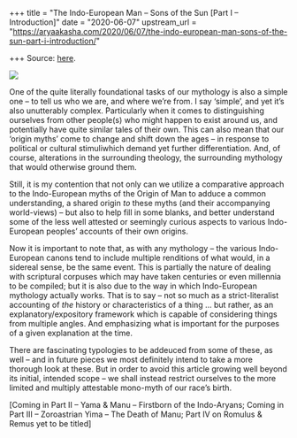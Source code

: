+++
title = "The Indo-European Man – Sons of the Sun [Part I – Introduction]"
date = "2020-06-07"
upstream_url = "https://aryaakasha.com/2020/06/07/the-indo-european-man-sons-of-the-sun-part-i-introduction/"

+++
Source: [here](https://aryaakasha.com/2020/06/07/the-indo-european-man-sons-of-the-sun-part-i-introduction/).

![](https://aryaakasha.files.wordpress.com/2020/06/ntii_sgb_1271047-001.jpg?w=1024)

One of the quite literally foundational tasks of our mythology is also a
simple one – to tell us who we are, and where we’re from. I say
‘simple’, and yet it’s also unutterably complex. Particularly when it
comes to distinguishing ourselves from other people(s) who might happen
to exist around us, and potentially have quite similar tales of their
own. This can also mean that our ‘origin myths’ come to change and shift
down the ages – in response to political or cultural stimuliwhich
demand yet further differentiation. And, of course, alterations in the
surrounding theology, the surrounding mythology that would otherwise
ground them.

Still, it is my contention that not only can we utilize a comparative
approach to the Indo-European myths of the Origin of Man to adduce a
common understanding, a shared origin *to* these myths (and their
accompanying world-views) – but also to help fill in some blanks, and
better understand some of the less well attested or seemingly curious
aspects to various Indo-European peoples’ accounts of their own
origins.

Now it is important to note that, as with any mythology – the various
Indo-European canons tend to include multiple renditions of what would,
in a sidereal sense, be the same event. This is partially the nature of
dealing with scriptural corpuses which may have taken centuries or even
millennia to be compiled; but it is also due to the way in which
Indo-European mythology actually works. That is to say – not so much as
a strict-literalist accounting of *the* history or characteristics of a
thing … but rather, as an explanatory/expository framework which is
capable of considering things from multiple angles. And emphasizing what
is important for the purposes of a given explanation at the time.

There are fascinating typologies to be addeuced from some of these, as
well – and in future pieces we most definitely intend to take a more
thorough look at these. But in order to avoid this article growing well
beyond its initial, intended scope – we shall instead restrict ourselves
to the more limited and multiply attestable mono-myth of our race’s
birth.  
  

\[Coming in Part II – Yama & Manu – Firstborn of the Indo-Aryans; Coming
in Part III – Zoroastrian Yima – The Death of Manu; Part IV on Romulus &
Remus yet to be titled\]
